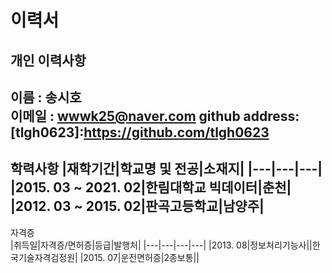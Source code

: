 # 이력서
개인 이력사항
---
이름 : 송시호   
이메일 : wwwk25@naver.com
github address: [tlgh0623]:https://github.com/tlgh0623
---
학력사항 
|재학기간|학교명 및 전공|소재지|
|---|---|---|
|2015. 03 ~ 2021. 02|한림대학교 빅데이터|춘천|
|2012. 03 ~ 2015. 02|판곡고등학교|남양주|
---
자격증   
|취득일|자격증/면허증|등급|발행처|
|---|---|---|---|
|2013. 08|정보처리기능사||한국기술자격검정원|
|2015. 07|운전면허증|2종보통||


